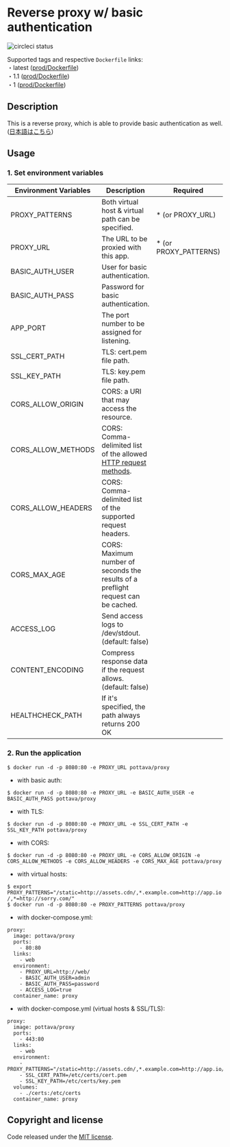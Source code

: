 # Reverse proxy w/ basic authentication

![circleci status](https://circleci.com/gh/pottava/basicauth-reverseproxy.svg?style=shield&circle-token=e15e15a99a3ad48806369829ab87e447aed7fbe7)

Supported tags and respective `Dockerfile` links:  
・latest ([prod/Dockerfile](https://github.com/pottava/basicauth-reverseproxy/blob/master/prod/Dockerfile))  
・1.1 ([prod/Dockerfile](https://github.com/pottava/basicauth-reverseproxy/blob/master/prod/Dockerfile))  
・1 ([prod/Dockerfile](https://github.com/pottava/basicauth-reverseproxy/blob/master/prod/Dockerfile))  

## Description

This is a reverse proxy, which is able to provide basic authentication as well.  
([日本語はこちら](https://github.com/pottava/basicauth-reverseproxy/blob/master/README-ja.md))


## Usage

### 1. Set environment variables

Environment Variables     | Description                                       | Required
------------------------- | ------------------------------------------------- | ---------------------
PROXY_PATTERNS            | Both virtual host & virtual path can be specified.| * (or PROXY_URL)
PROXY_URL                 | The URL to be proxied with this app.              | * (or PROXY_PATTERNS)
BASIC_AUTH_USER           | User for basic authentication.                    | 
BASIC_AUTH_PASS           | Password for basic authentication.                | 
APP_PORT                  | The port number to be assigned for listening.     | 
SSL_CERT_PATH             | TLS: cert.pem file path.                          | 
SSL_KEY_PATH              | TLS: key.pem file path.                           | 
CORS_ALLOW_ORIGIN         | CORS: a URI that may access the resource.         | 
CORS_ALLOW_METHODS        | CORS: Comma-delimited list of the allowed [HTTP request methods](https://www.w3.org/Protocols/rfc2616/rfc2616-sec9.html). | 
CORS_ALLOW_HEADERS        | CORS: Comma-delimited list of the supported request headers. | 
CORS_MAX_AGE              | CORS: Maximum number of seconds the results of a preflight request can be cached. | 
ACCESS_LOG                | Send access logs to /dev/stdout. (default: false) | 
CONTENT_ENCODING          | Compress response data if the request allows. (default: false) |
HEALTHCHECK_PATH          | If it's specified, the path always returns 200 OK |

### 2. Run the application

`$ docker run -d -p 8080:80 -e PROXY_URL pottava/proxy`

* with basic auth:  

`$ docker run -d -p 8080:80 -e PROXY_URL -e BASIC_AUTH_USER -e BASIC_AUTH_PASS pottava/proxy`

* with TLS:  

`$ docker run -d -p 8080:80 -e PROXY_URL -e SSL_CERT_PATH -e SSL_KEY_PATH pottava/proxy`

* with CORS:

`$ docker run -d -p 8080:80 -e PROXY_URL -e CORS_ALLOW_ORIGIN -e CORS_ALLOW_METHODS -e CORS_ALLOW_HEADERS -e CORS_MAX_AGE pottava/proxy`

* with virtual hosts:  

`$ export PROXY_PATTERNS="/static=http://assets.cdn/,*.example.com=http://app.io/,*=http://sorry.com/"`  
`$ docker run -d -p 8080:80 -e PROXY_PATTERNS pottava/proxy`

* with docker-compose.yml:  

```
proxy:
  image: pottava/proxy
  ports:
    - 80:80
  links:
    - web
  environment:
    - PROXY_URL=http://web/
    - BASIC_AUTH_USER=admin
    - BASIC_AUTH_PASS=password
    - ACCESS_LOG=true
  container_name: proxy
```

* with docker-compose.yml (virtual hosts & SSL/TLS):  

```
proxy:
  image: pottava/proxy
  ports:
    - 443:80
  links:
    - web
  environment:
    - PROXY_PATTERNS="/static=http://assets.cdn/,*.example.com=http://app.io/,*=http://sorry.com/"
    - SSL_CERT_PATH=/etc/certs/cert.pem
    - SSL_KEY_PATH=/etc/certs/key.pem
  volumes:
    - ./certs:/etc/certs
  container_name: proxy
```


## Copyright and license

Code released under the [MIT license](https://github.com/pottava/basicauth-reverseproxy/blob/master/LICENSE).
